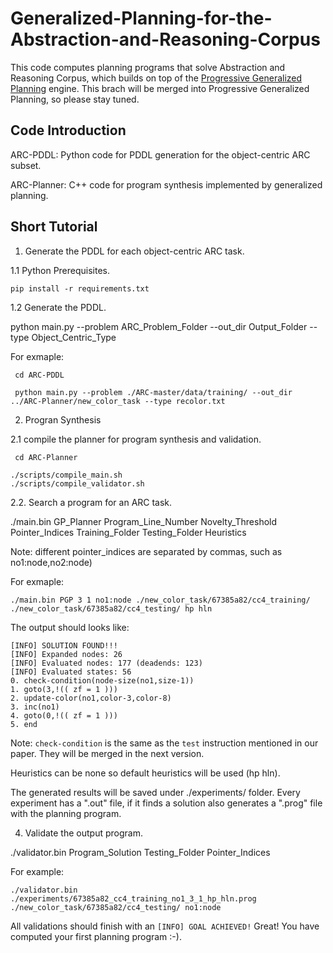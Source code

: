# Generalized-Planning-for-the-Abstraction-and-Reasoning-Corpus
This code computes planning programs that solve Abstraction and Reasoning Corpus, which builds on top of the [Progressive Generalized Planning](https://github.com/aig-upf/pgp-landmarks) engine. This brach will be merged into Progressive Generalized Planning, so please stay tuned.

## Code Introduction

ARC-PDDL: Python code for PDDL generation for the object-centric ARC subset.

ARC-Planner: C++ code for program synthesis implemented by generalized planning.


## Short Tutorial



1. Generate the PDDL for each object-centric ARC task.
   
1.1 Python Prerequisites.

```pip install -r requirements.txt```

1.2 Generate the PDDL.

 python main.py --problem ARC_Problem_Folder --out_dir Output_Folder --type Object_Centric_Type

For exmaple:

```shell
 cd ARC-PDDL
```

```shell
 python main.py --problem ./ARC-master/data/training/ --out_dir ../ARC-Planner/new_color_task --type recolor.txt
```

2. Progran Synthesis

2.1 compile the planner for program synthesis and validation.

```shell
 cd ARC-Planner
```

```shell
./scripts/compile_main.sh
./scripts/compile_validator.sh
```

2.2. Search a program for an ARC task.

 ./main.bin GP_Planner Program_Line_Number Novelty_Threshold Pointer_Indices Training_Folder Testing_Folder Heuristics

 Note: different pointer_indices are separated by commas, such as no1:node,no2:node)
 
 For exmaple:

```shell
./main.bin PGP 3 1 no1:node ./new_color_task/67385a82/cc4_training/ ./new_color_task/67385a82/cc4_testing/ hp hln
```
The output should looks like:
```shell
[INFO] SOLUTION FOUND!!!
[INFO] Expanded nodes: 26
[INFO] Evaluated nodes: 177 (deadends: 123)
[INFO] Evaluated states: 56
0. check-condition(node-size(no1,size-1))
1. goto(3,!(( zf = 1 )))
2. update-color(no1,color-3,color-8)
3. inc(no1)
4. goto(0,!(( zf = 1 )))
5. end
```

Note: ```check-condition``` is the same as the ```test``` instruction mentioned in our paper. They will be merged in the next version.

Heuristics can be none so default heuristics will be used (hp hln). 

The generated results will be saved under ./experiments/ folder. Every experiment has a ".out" file, if it finds a solution also generates a ".prog" file with the planning program.


4. Validate the output program.

 ./validator.bin Program_Solution Testing_Folder Pointer_Indices

For example:

```shell
./validator.bin ./experiments/67385a82_cc4_training_no1_3_1_hp_hln.prog ./new_color_task/67385a82/cc4_testing/ no1:node
```
All validations should finish with an `[INFO] GOAL ACHIEVED!`
Great! You have computed your first planning program :-).

